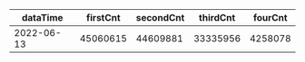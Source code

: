|dataTime|firstCnt|secondCnt|thirdCnt|fourCnt|
|-|-|-|-|-|
|2022-06-13|45060615|44609881|33335956|4258078|